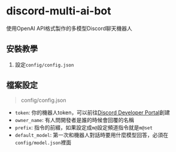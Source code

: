 # discord-multi-ai-bot
使用OpenAI API格式製作的多模型Discord聊天機器人

## 安裝教學
1. 設定`config/config.json`

## 檔案設定
> config/config.json

* `token`: 你的機器人token，可以前往[Discord Developer Portal](https://discord.com/developers/applications)創建
* `owner_name`: 有人問開發者是誰的時候會回覆的名稱
* `prefix`: 指令的前綴，如果設定成`m@`設定頻道指令就是`m@set`
* `default_model`: 第一次和機器人對話時要用什麼模型回答，必須在`config/model.json`裡面

